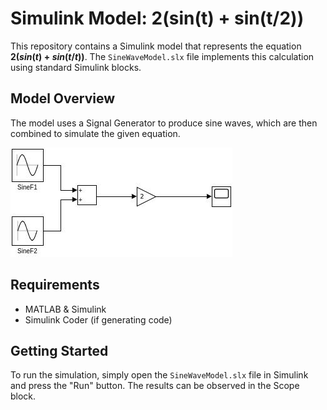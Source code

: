 # Simulink Model: 2(sin(t) + sin(t/2))

This repository contains a Simulink model that represents the equation **$2(sin(t) + sin(t/t))$**. The `SineWaveModel.slx` file implements this calculation using standard Simulink blocks.

## Model Overview
The model uses a Signal Generator to produce sine waves, which are then combined to simulate the given equation.

![Simulink Model Diagram](sinewavemodel_image.jpg)

## Requirements
*   MATLAB & Simulink
*   Simulink Coder (if generating code)

## Getting Started
To run the simulation, simply open the `SineWaveModel.slx` file in Simulink and press the "Run" button. The results can be observed in the Scope block.
